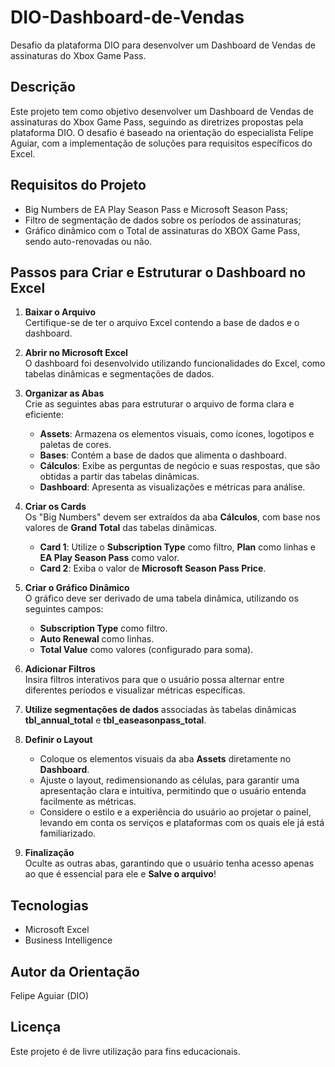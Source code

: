 # DIO-Dashboard-de-Vendas

Desafio da plataforma DIO para desenvolver um Dashboard de Vendas de assinaturas do Xbox Game Pass.

## Descrição

Este projeto tem como objetivo desenvolver um Dashboard de Vendas de assinaturas do Xbox Game Pass, seguindo as diretrizes propostas pela plataforma DIO. O desafio é baseado na orientação do especialista Felipe Aguiar, com a implementação de soluções para requisitos específicos do Excel.

## Requisitos do Projeto

* Big Numbers de EA Play Season Pass e Microsoft Season Pass;
* Filtro de segmentação de dados sobre os períodos de assinaturas;
* Gráfico dinâmico com o Total de assinaturas do XBOX Game Pass, sendo auto-renovadas ou não.

## Passos para Criar e Estruturar o Dashboard no Excel

1. **Baixar o Arquivo**  
   Certifique-se de ter o arquivo Excel contendo a base de dados e o dashboard.

2. **Abrir no Microsoft Excel**  
   O dashboard foi desenvolvido utilizando funcionalidades do Excel, como tabelas dinâmicas e segmentações de dados.

3. **Organizar as Abas**  
   Crie as seguintes abas para estruturar o arquivo de forma clara e eficiente:
   - **Assets**: Armazena os elementos visuais, como ícones, logotipos e paletas de cores.
   - **Bases**: Contém a base de dados que alimenta o dashboard.
   - **Cálculos**: Exibe as perguntas de negócio e suas respostas, que são obtidas a partir das tabelas dinâmicas.
   - **Dashboard**: Apresenta as visualizações e métricas para análise.

4. **Criar os Cards**  
   Os "Big Numbers" devem ser extraídos da aba **Cálculos**, com base nos valores de **Grand Total** das tabelas dinâmicas.
   - **Card 1**: Utilize o **Subscription Type** como filtro, **Plan** como linhas e **EA Play Season Pass** como valor.
   - **Card 2**: Exiba o valor de **Microsoft Season Pass Price**.

5. **Criar o Gráfico Dinâmico**  
   O gráfico deve ser derivado de uma tabela dinâmica, utilizando os seguintes campos:
   - **Subscription Type** como filtro.
   - **Auto Renewal** como linhas.
   - **Total Value** como valores (configurado para soma).

6. **Adicionar Filtros**  
   Insira filtros interativos para que o usuário possa alternar entre diferentes períodos e visualizar métricas específicas.

7. **Utilize segmentações de dados** associadas às tabelas dinâmicas **tbl_annual_total** e **tbl_easeasonpass_total**.

8. **Definir o Layout**  
   - Coloque os elementos visuais da aba **Assets** diretamente no **Dashboard**.
   - Ajuste o layout, redimensionando as células, para garantir uma apresentação clara e intuitiva, permitindo que o usuário entenda facilmente as métricas.
   - Considere o estilo e a experiência do usuário ao projetar o painel, levando em conta os serviços e plataformas com os quais ele já está familiarizado.

9. **Finalização**  
   Oculte as outras abas, garantindo que o usuário tenha acesso apenas ao que é essencial para ele e **Salve o arquivo**!

## Tecnologias

* Microsoft Excel
* Business Intelligence

## Autor da Orientação

Felipe Aguiar (DIO)

## Licença

Este projeto é de livre utilização para fins educacionais.
